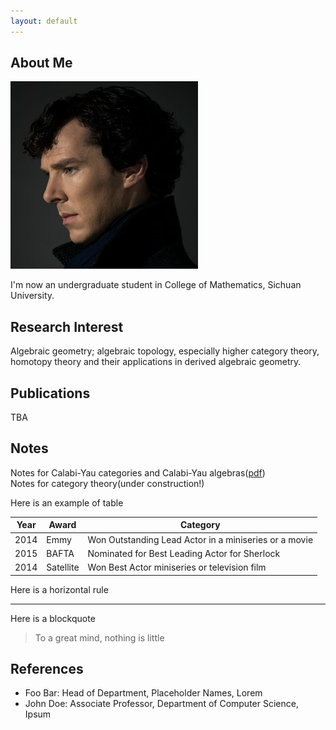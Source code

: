 ```yaml
---
layout: default
---
```


## About Me

<img class="profile-picture" src="sherlock.jpg">

I'm now an undergraduate student in College of Mathematics, Sichuan University. 

## Research Interest

Algebraic geometry; algebraic topology, especially higher category theory, homotopy theory and their applications in derived algebraic geometry. 

## Publications

TBA

## Notes

Notes for Calabi-Yau categories and Calabi-Yau algebras([pdf](https://github.com/WalterScu/Calabi-Yau/main.pdf))<br />
Notes for category theory(under construction!)<br />

Here is an example of table

Year | Award | Category
-----|-------|--------
2014 | Emmy  | Won Outstanding Lead Actor in a miniseries or a movie
2015 | BAFTA | Nominated for Best Leading Actor for Sherlock
2014 | Satellite | Won Best Actor miniseries or television film

Here is a horizontal rule

---

Here is a blockquote

> To a great mind, nothing is little

## References

* Foo Bar: Head of Department, Placeholder Names, Lorem
* John Doe: Associate Professor, Department of Computer Science, Ipsum
